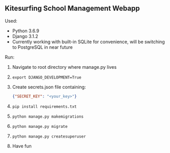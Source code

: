## Kitesurfing School Management Webapp


Used:
* Python 3.6.9
* Django 3.1.2
* Currently working with built-in SQLite for convenience, will be switching to PostgreSQL in near future

Run:


1. Navigate to root directory where manage.py lives
2. 
    ``` export DJANGO_DEVELOPMENT=True ```
4. Create secrets.json file containing:

    ````json
    {"SECRET_KEY": "<your_key>"}
    ````
    
4. ``` pip install requirements.txt ```
5. ``` python manage.py makemigrations ```
6. ``` python manage.py migrate ```
7. ``` python manage.py createsuperuser ```
8. Have fun
